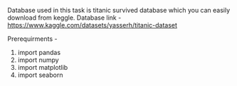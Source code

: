 Database used in this task is titanic survived database which you can easily download from keggle.
Database link - https://www.kaggle.com/datasets/yasserh/titanic-dataset

Prerequirments - 
1) import pandas
2) import numpy
3) import matplotlib
4) import seaborn
